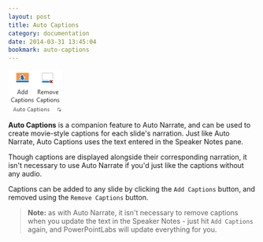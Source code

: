 ```yaml
---
layout: post
title: Auto Captions
category: documentation
date: 2014-03-31 13:45:04
bookmark: auto-captions
---
```


<p>
  <img class="box-shadow" src="./img/docs/auto-captions-1.png">
</p>

**Auto Captions** is a companion feature to Auto Narrate, and can be used to create movie-style captions for each slide's narration. Just like Auto Narrate, Auto Captions uses the text entered in the Speaker Notes pane.

Though captions are displayed alongside their corresponding narration, it isn't necessary to use Auto Narrate if you'd just like the captions without any audio.

Captions can be added to any slide by clicking the `Add Captions` button, and removed using the `Remove Captions`
button.

> **Note:** as with Auto Narrate, it isn't necessary to remove captions when you update the text in the Speaker Notes - just hit `Add Captions` again, and PowerPointLabs will update everything for you.

